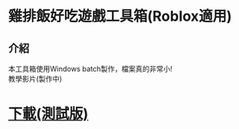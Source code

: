 # 雞排飯好吃遊戲工具箱(Roblox適用)
## 介紹
本工具箱使用Windows batch製作，檔案真的非常小!  
教學影片(製作中)  
# [下載(測試版)](https://github.com/Bearshenmin/Game_toolbox/releases)
